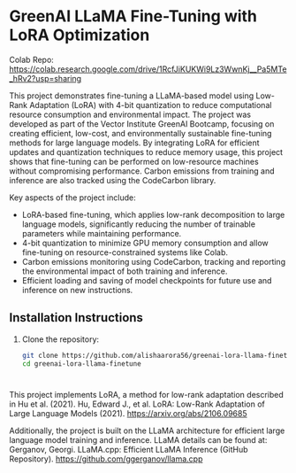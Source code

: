 # GreenAI LLaMA Fine-Tuning with LoRA Optimization

Colab Repo: https://colab.research.google.com/drive/1RcfJiKUKWi9Lz3WwnKj__Pa5MTe_hRv2?usp=sharing 

This project demonstrates fine-tuning a LLaMA-based model using Low-Rank Adaptation (LoRA) with 4-bit quantization to reduce computational resource consumption and environmental impact. The project was developed as part of the Vector Institute GreenAI Bootcamp, focusing on creating efficient, low-cost, and environmentally sustainable fine-tuning methods for large language models. By integrating LoRA for efficient updates and quantization techniques to reduce memory usage, this project shows that fine-tuning can be performed on low-resource machines without compromising performance. Carbon emissions from training and inference are also tracked using the CodeCarbon library.

Key aspects of the project include:
- LoRA-based fine-tuning, which applies low-rank decomposition to large language models, significantly reducing the number of trainable parameters while maintaining performance.
- 4-bit quantization to minimize GPU memory consumption and allow fine-tuning on resource-constrained systems like Colab.
- Carbon emissions monitoring using CodeCarbon, tracking and reporting the environmental impact of both training and inference.
- Efficient loading and saving of model checkpoints for future use and inference on new instructions.

## Installation Instructions

1. Clone the repository:
   ```bash
   git clone https://github.com/alishaarora56/greenai-lora-llama-finetune.git
   cd greenai-lora-llama-finetune

# 
This project implements LoRA, a method for low-rank adaptation described in Hu et al. (2021).
Hu, Edward J., et al. LoRA: Low-Rank Adaptation of Large Language Models (2021). https://arxiv.org/abs/2106.09685

Additionally, the project is built on the LLaMA architecture for efficient large language model training and inference. LLaMA details can be found at: Gerganov, Georgi. LLaMA.cpp: Efficient LLaMA Inference (GitHub Repository). https://github.com/ggerganov/llama.cpp
